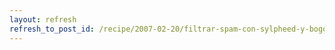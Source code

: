 ```yaml
---
layout: refresh
refresh_to_post_id: /recipe/2007-02-20/filtrar-spam-con-sylpheed-y-bogofilter
---
```

